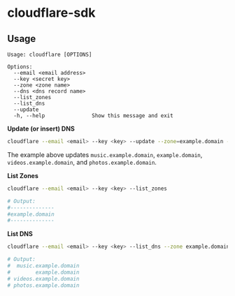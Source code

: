 # cloudflare-sdk

## Usage

```
Usage: cloudflare [OPTIONS]

Options:
  --email <email address>
  --key <secret key>
  --zone <zone name>
  --dns <dns record name>
  --list_zones
  --list_dns
  --update
  -h, --help               Show this message and exit
```

**Update (or insert) DNS**
```bash
cloudflare --email <email> --key <key> --update --zone=example.domain --dns='music,,videos,photos'
```
The example above updates `music.example.domain`, `example.domain`, `videos.example.domain`, and `photos.example.domain`.

**List Zones**
```bash
cloudflare --email <email> --key <key> --list_zones

# Output: 
#--------------
#example.domain
#--------------
```

**List DNS**
```bash
cloudflare --email <email> --key <key> --list_dns --zone example.domain

# Output:
#  music.example.domain
#        example.domain
# videos.example.domain
# photos.example.domain
```

